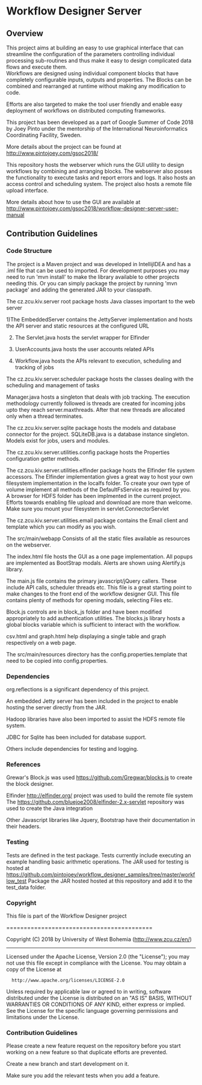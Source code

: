 # Workflow Designer Server

## Overview
This project aims at building an easy to use graphical interface that can streamline the configuration of the parameters
controlling individual processing sub-routines and thus make it easy to design complicated data flows and execute them.  
Workflows are designed using individual component blocks that have completely configurable inputs, outputs and 
properties. The Blocks can be combined and rearranged at runtime without making any modification to code. 

Efforts are also targeted to make the tool user friendly and enable easy deployment of workflows on distributed 
computing frameworks.

This project has been developed as a part of Google Summer of Code 2018 by Joey Pinto under the mentorship of the 
International Neuroinformatics Coordinating Facility, Sweden.

More details about the project can be found at http://www.pintojoey.com/gsoc2018/

This repository hosts the webserver which runs the GUI utility to design workflows by combining and arranging blocks.
The webserver also posses the functionality to execute tasks and report errors and logs. 
It also hosts an access control and scheduling system. The project also hosts a remote file upload interface.

More details about how to use the GUI are available at http://www.pintojoey.com/gsoc2018/workflow-designer-server-user-manual

## Contribution Guidelines

### Code Structure

The project is a Maven project and was developed in IntellijIDEA and has a .iml file that can be used to imported. For 
development purposes you may need to run 'mvn install' to make the library available to other projects needing this. Or
you can simply package the project by running 'mvn package' and adding the generated JAR to your classpath.

The cz.zcu.kiv.server root package hosts Java classes important to the web server

1)The EmbeddedServer contains the JettyServer implementation and hosts the API server and static resources at the 
configured URL

2) The Servlet.java hosts the servlet wrapper for Elfinder

3) UserAccounts.java hosts the user accounts related APIs

4) Workflow.java hosts the APIs relevant to execution, scheduling and tracking of jobs

The cz.zcu.kiv.server.scheduler package hosts the classes dealing with the scheduling and management of tasks

Manager.java hosts a singleton that deals with job tracking. The execution methodology currently followed is threads are
created for incoming jobs upto they reach server.maxthreads. After that new threads are allocated only when a thread 
terminates.

The cz.zcu.kiv.server.sqlite package hosts the models and database connector for the project. SQLiteDB.java is a 
database instance singleton. Models exist for jobs, users and modules.

The cz.zcu.kiv.server.utilities.config package hosts the Properties configuration getter methods.

The cz.zcu.kiv.server.utilities.elfinder package hosts the Elfinder file system accessors. The Elfinder implementation 
gives a great way to host your own filesystem implementation in the localfs folder. To create your own type of volume
implement all methods of the DefaultFsService as required by you. A browser for HDFS folder has been implmented in 
the current project. Efforts towards enabling file upload and download are more than welcome.
Make sure you mount your filesystem in servlet.ConnectorServlet

The cz.zcu.kiv.server.utilities.email package contains the Email client and template which you can modify as you wish. 

The src/main/webapp Consists of all the static files available as resources on the webserver.

The index.html file hosts the GUI as a one page implementation. All popups are implemented as BootStrap modals.
Alerts are shown using Alertify.js library.

The main.js file contains the primary javascript/jQuery callers. These include API calls, scheduler threads etc. This 
file is a great starting point to make changes to the front end of the workflow designer GUI. This file contains plenty
of methods for opening modals, selecting Files etc.

Block.js controls are in block_js folder and have been modified appropriately to add authentication utilities. The
blocks.js library hosts a global blocks variable which is sufficient to interact with the workflow.

csv.html and graph.html help displaying a single table and graph respectively on a web page.

The src/main/resources directory has the config.properties.template that need to be copied into config.properties.

### Dependencies

org.reflections is a significant dependency of this project. 

An embedded Jetty server has been included in the project to enable hosting the server directly from the JAR.

Hadoop libraries have also been imported to assist the HDFS remote file system.

JDBC for Sqlite has been included for database support.

Others include dependencies for testing and logging.

### References

Grewar's Block.js was used https://github.com/Gregwar/blocks.js to create the block designer.

Elfinder http://elfinder.org/ project was used to build the remote file system
The https://github.com/bluejoe2008/elfinder-2.x-servlet repository was used to create the Java integration

Other Javascript libraries like Jquery, Bootstrap have their documentation in their headers. 

### Testing

Tests are defined in the test package. Tests currently include executing an example handling basic arithmetic operations.
The JAR used for testing is hosted at 
https://github.com/pintojoey/workflow_designer_samples/tree/master/workflow_test
Package the JAR hosted hosted at this repository and add it to the test_data folder.

### Copyright

 
  This file is part of the Workflow Designer project

  ==========================================
 
  Copyright (C) 2018 by University of West Bohemia (http://www.zcu.cz/en/)
 
 ***********************************************************************************************************************
 
  Licensed under the Apache License, Version 2.0 (the "License"); you may not use this file except in compliance with
  the License. You may obtain a copy of the License at
 
      http://www.apache.org/licenses/LICENSE-2.0
 
  Unless required by applicable law or agreed to in writing, software distributed under the License is distributed on
  an "AS IS" BASIS, WITHOUT WARRANTIES OR CONDITIONS OF ANY KIND, either express or implied. See the License for the
  specific language governing permissions and limitations under the License.
 
### Contribution Guidelines

Please create a new feature request on the repository before you start working on a new feature so that duplicate efforts
are prevented.

Create a new branch and start development on it.

Make sure you add the relevant tests when you add a feature. 
